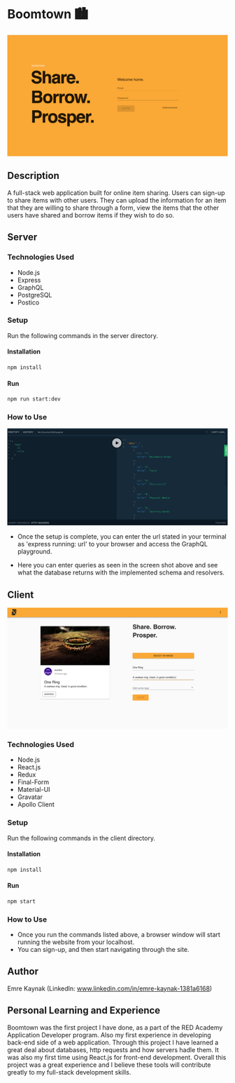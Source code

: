 # Boomtown 🏙

![Boomtown](./screenshots/screenshot-2.png)

## Description

A full-stack web application built for online item sharing. Users can sign-up to share items with other users. They can upload the information for an item that they are willing to share through a form, view the items that the other users have shared and borrow items if they wish to do so.

## Server

### Technologies Used

- Node.js
- Express
- GraphQL
- PostgreSQL
- Postico

### Setup

Run the following commands in the server directory.

#### Installation

```bash
npm install
```

#### Run

```bash
npm run start:dev
```

### How to Use

![Graphql Playground](./screenshots/screenshot-1.png)

- Once the setup is complete, you can enter the url stated in your terminal as 'express running: url' to your browser and access the GraphQL playground.

- Here you can enter queries as seen in the screen shot above and see what the database returns with the implemented schema and resolvers.

## Client

![Share Item form](./screenshots/screenshot-3.png)

### Technologies Used

- Node.js
- React.js
- Redux
- Final-Form
- Material-UI
- Gravatar
- Apollo Client

### Setup

Run the following commands in the client directory.

#### Installation

```bash
npm install
```

#### Run

```bash
npm start
```

### How to Use

- Once you run the commands listed above, a browser window will start running the website from your localhost.
- You can sign-up, and then start navigating through the site.

## Author

Emre Kaynak (LinkedIn: www.linkedin.com/in/emre-kaynak-1381a6168)

## Personal Learning and Experience

Boomtown was the first project I have done, as a part of the RED Academy Application Developer program. Also my first experience in developing back-end side of a web application. Through this project I have learned a great deal about databases, http requests and how servers hadle them. It was also my first time using React.js for front-end development. Overall this project was a great experience and I believe these tools will contribute greatly to my full-stack development skills.
